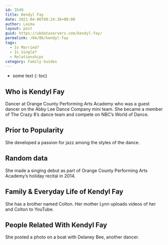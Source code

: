 ```yaml
---
id: 3549
title: Kendyl Fay
date: 2021-04-06T08:24:38+00:00
author: Laima
layout: post
guid: https://ukdataservers.com/kendyl-fay/
permalink: /04/06/kendyl-fay
tags:
  - Is Married?
  - Is Single?
  - Relationships
category: Family Guides
---
```


* some text
{: toc}


## Who is Kendyl Fay
                  
                  
                  
Dancer at Orange County Performing Arts Academy who was a guest dancer on the Abby Lee Dance Company mini team. She became a member of The Crazy 8&#8217;s dance team and compete on NBC&#8217;s World of Dance.
                  
              
            
              
            
                
                
                
## Prior to Popularity
                  
                  
                  
She developed a passion for jazz among the styles of the dance.
                  
              
            
              
            
                
                
                
## Random data
                  
                  
                  
She made a singing debut as part of Orange County Performing Arts Academy&#8217;s holiday recital in 2014.
                  
              
            
              
            
                
                
                
## Family & Everyday Life of Kendyl Fay
                  
                  
                  
She has a brother named Colton. Her mother Lynn uploads videos of her and Colton to YouTube.
                  
              
            
              
            
                
                
                
## People Related With Kendyl Fay
                  
                  
                  
She posted a photo on a boat with Delaney Bee, another dancer.
                  
              
            
              
            
                
              
            
              
              
            
            
              
            
          
          
          
